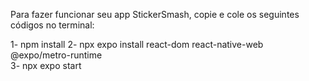 Para fazer funcionar seu app StickerSmash, copie e cole os seguintes códigos no terminal:

1- npm install
2- npx expo install react-dom react-native-web @expo/metro-runtime  
3- npx expo start  
